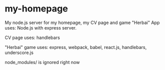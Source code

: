 # my-homepage
My node.js server for my homepage, my CV page and game "Herbai"
App uses:
Node.js with express server.

CV page uses:
handlebars

"Herbai" game uses:
express, webpack, babel, react.js, handlebars, underscore.js

node_modules/ is ignored right now

